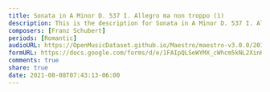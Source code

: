```yaml
---
title: Sonata in A Minor D. 537 I. Allegro ma non troppo (1)
description: This is the description for Sonata in A Minor D. 537 I. Allegro ma non troppo by Franz Schubert
composers: [Franz Schubert]
periods: [Romantic]
audioURL: https://OpenMusicDataset.github.io/Maestro/maestro-v3.0.0/2017/MIDI-Unprocessed_083_PIANO083_MID--AUDIO-split_07-09-17_Piano-e_2_-06_wav--3.midi
formURL: https://docs.google.com/forms/d/e/1FAIpQLSeWYMX_cWhcm5kNL2XinKrV5CsNehDzSoTzVqgM_S-V6rEZMw/viewform
comments: true
share: true
date: 2021-08-08T07:43:13-06:00
---
```

